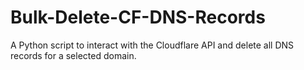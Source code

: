 # Bulk-Delete-CF-DNS-Records
A Python script to interact with the Cloudflare API and delete all DNS records for a selected domain.
